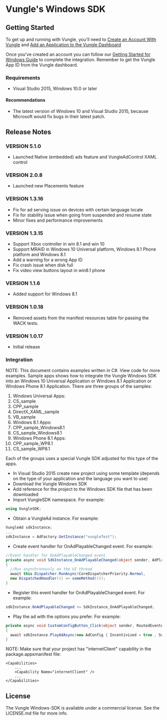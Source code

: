 # Vungle's Windows SDK

## Getting Started
To get up and running with Vungle, you'll need to [Create an Account With Vungle](https://v.vungle.com/dashboard) and [Add an Application to the Vungle Dashboard](https://support.vungle.com/hc/en-us/articles/210468678)

Once you've created an account you can follow our [Getting Started for Windows Guide](https://support.vungle.com/hc/en-us/articles/211339368-Get-started-with-Vungle-Windows-SDK) to complete the integration. Remember to get the Vungle App ID from the Vungle dashboard.

### Requirements
* Visual Studio 2015, Windows 10.0 or later
#### Recommendations
* The latest version of Windows 10 and Visual Studio 2015, because Microsoft would fix bugs in their latest patch.

## Release Notes
### VERSION 5.1.0
* Launched Native (embedded) ads feature and VungleAdControl XAML control

### VERSION 2.0.8
* Launched new Placements feature

### VERSION 1.3.16
* Fix for ad serving issue on devices with certain language locale
* Fix for stability issue when going from suspended and resume state
* Minor fixes and performance improvements

### VERSION 1.3.15
*	Support Xbox controller in win 8.1 and win 10
*	Support MRAID in Windows 10 Universal platform, Windows 8.1 Phone platform and Windows 8.1
*	Add a warning for a wrong App ID 
*	Fix crash issue when disk full
*	Fix video view buttons layout in win8.1 phone

### VERSION 1.1.6
* Added support for Windows 8.1

### VERSION 1.0.18
* Removed assets from the manifest resources table for passing the WACK tests.

### VERSION 1.0.17
* Initial release

### Integration
NOTE: This document contains examples written in C#. View code for more examples. Sample apps shows how to integrate the Vungle Windows SDK into an Windows 10 Universal Application or Windows 8.1 Application or Windows Phone 8.1 Application. There are three groups of the samples:  

1. Windows Universal Apps:
  1. CS_sample
  2. CPP_sample
  3. DirectX_XAML_sample
  4. VB_sample
2. Windows 8.1 Apps:
  1. CPP_sample_Windows8.1
  2. CS_sample_Windows8.1
3. Windows Phone 8.1 Apps:
  1. CPP_sample_WP8.1
  2. CS_sample_WP8.1  

Each of the groups uses a special Vungle SDK adjusted for this type of the apps.

- In Visual Studio 2015 create new project using some template (depends on the type of your application and the language
you want to use)
- Download the Vungle Windows SDK
- Add reference for the project to the Windows SDK file that has been downloaded
- Import VungleSDK namespace. For example:
```c#
using VungleSDK;
```
- Obtain a VungleAd instance. For example:
```c#
VungleAd sdkInstance;
...
sdkInstance = AdFactory.GetInstance("vungleTest");
```
- Create event handler for OnAdPlayableChanged event. For example:
```c#
//Event handler for OnAdPlayableChanged event
private async void SdkInstance_OnAdPlayableChanged(object sender, AdPlayableEventArgs e)
{
  //Run asynchronously on the UI thread
  await this.Dispatcher.RunAsync(CoreDispatcherPriority.Normal,
  new DispatchedHandler(() => someMethod()));
}
```
- Register this event handler for OnAdPlayableChanged event. For example:
```c#
sdkInstance.OnAdPlayableChanged += SdkInstance_OnAdPlayableChanged;
```
- Play the ad with the options you prefer. For example:
```c#
private async void CustomConfigButton_Click(object sender, RoutedEventArgs e)
{
  await sdkInstance.PlayAdAsync(new AdConfig { Incentivized = true , SoundEnabled = false});
}
```

NOTE: Make sure that your project has "internetClient" capability in the package.appxmanifest file:
```
<Capabilities>
    ...
    <Capability Name="internetClient" />
    ...
</Capabilities>
```
## License
The Vungle Windows-SDK is available under a commercial license. See the LICENSE.md file for more info.
